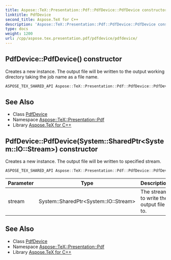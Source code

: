 ```yaml
---
title: Aspose::TeX::Presentation::Pdf::PdfDevice::PdfDevice constructor
linktitle: PdfDevice
second_title: Aspose.TeX for C++
description: 'Aspose::TeX::Presentation::Pdf::PdfDevice::PdfDevice constructor. Creates a new instance. The output file will be written to the output working directory taking the job name as a file name in C++.'
type: docs
weight: 1200
url: /cpp/aspose.tex.presentation.pdf/pdfdevice/pdfdevice/
---
```

## PdfDevice::PdfDevice() constructor


Creates a new instance. The output file will be written to the output working directory taking the job name as a file name.

```cpp
ASPOSE_TEX_SHARED_API Aspose::TeX::Presentation::Pdf::PdfDevice::PdfDevice()
```

## See Also

* Class [PdfDevice](../)
* Namespace [Aspose::TeX::Presentation::Pdf](../../)
* Library [Aspose.TeX for C++](../../../)
## PdfDevice::PdfDevice(System::SharedPtr\<System::IO::Stream\>) constructor


Creates a new instance. The output file will be written to specified stream.

```cpp
ASPOSE_TEX_SHARED_API Aspose::TeX::Presentation::Pdf::PdfDevice::PdfDevice(System::SharedPtr<System::IO::Stream> stream)
```


| Parameter | Type | Description |
| --- | --- | --- |
| stream | System::SharedPtr\<System::IO::Stream\> | The stream to write the output file to. |

## See Also

* Class [PdfDevice](../)
* Namespace [Aspose::TeX::Presentation::Pdf](../../)
* Library [Aspose.TeX for C++](../../../)
